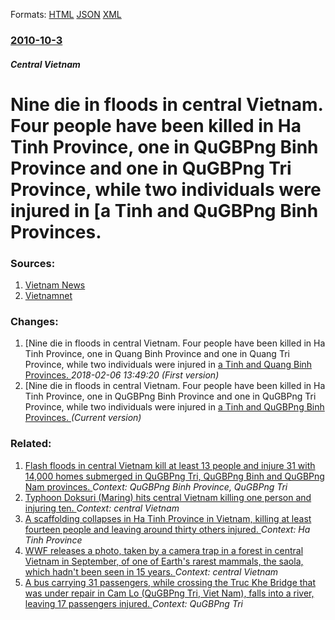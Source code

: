 
Formats: [HTML](/news/2010/10/3/nine-die-in-floods-in-central-vietnam-four-people-have-been-killed-in-ha-ta-c-nh-province-one-in-quaogbpng-ba-nh-province-and-one-in-quaogb.html)  [JSON](/news/2010/10/3/nine-die-in-floods-in-central-vietnam-four-people-have-been-killed-in-ha-ta-c-nh-province-one-in-quaogbpng-ba-nh-province-and-one-in-quaogb.json)  [XML](/news/2010/10/3/nine-die-in-floods-in-central-vietnam-four-people-have-been-killed-in-ha-ta-c-nh-province-one-in-quaogbpng-ba-nh-province-and-one-in-quaogb.xml)  

### [2010-10-3](/news/2010/10/3/index.md)

##### Central Vietnam
# Nine die in floods in central Vietnam. Four people have been killed in Ha Tinh Province, one in QuGBPng Binh Province and one in QuGBPng Tri Province, while two individuals were injured in [a Tinh and QuGBPng Binh Provinces. 




### Sources:

1. [Vietnam News](http://vietnamnews.vnagency.com.vn/Social-Isssues/204329/6-dead-2-injured-as-floods-wash-away-central-Viet-Nam.html)
2. [Vietnamnet](http://english.vietnamnet.vn/social/201010/Nine-die-in-floods-in-central-Vietnam-939364/)

### Changes:

1. [Nine die in floods in central Vietnam. Four people have been killed in Ha Tinh Province, one in Quang Binh Province and one in Quang Tri Province, while two individuals were injured in [a Tinh and Quang Binh Provinces. ](/news/2010/10/3/nine-die-in-floods-in-central-vietnam-four-people-have-been-killed-in-ha-ta-c-nh-province-one-in-quaopsng-ba-nh-province-and-one-in-quaopsng.md) _2018-02-06 13:49:20 (First version)_
1. [Nine die in floods in central Vietnam. Four people have been killed in Ha Tinh Province, one in QuGBPng Binh Province and one in QuGBPng Tri Province, while two individuals were injured in [a Tinh and QuGBPng Binh Provinces. ](/news/2010/10/3/nine-die-in-floods-in-central-vietnam-four-people-have-been-killed-in-ha-ta-c-nh-province-one-in-quaogbpng-ba-nh-province-and-one-in-quaogb.md) _(Current version)_

### Related:

1. [ Flash floods in central Vietnam kill at least 13 people and injure 31 with 14,000 homes submerged in QuGBPng Tri, QuGBPng Binh and QuGBPng Nam provinces. ](/news/2007/11/1/flash-floods-in-central-vietnam-kill-at-least-13-people-and-injure-31-with-14-000-homes-submerged-in-quaogbpng-tra-quaogbpng-ba-nh-and-q.md) _Context: QuGBPng Binh Province, QuGBPng Tri_
2. [Typhoon Doksuri (Maring) hits central Vietnam killing one person and injuring ten. ](/news/2017/09/15/typhoon-doksuri-maring-hits-central-vietnam-killing-one-person-and-injuring-ten.md) _Context: central Vietnam_
3. [A scaffolding collapses in Ha Tinh Province in Vietnam, killing at least fourteen people and leaving around thirty others injured. ](/news/2015/03/26/a-scaffolding-collapses-in-ha-ta-c-nh-province-in-vietnam-killing-at-least-fourteen-people-and-leaving-around-thirty-others-injured.md) _Context: Ha Tinh Province_
4. [WWF releases a photo, taken by a camera trap in a forest in central Vietnam in September, of one of Earth's rarest mammals, the saola, which hadn't been seen in 15 years. ](/news/2013/11/13/wwf-releases-a-photo-taken-by-a-camera-trap-in-a-forest-in-central-vietnam-in-september-of-one-of-earth-s-rarest-mammals-the-saola-which.md) _Context: central Vietnam_
5. [A bus carrying 31 passengers, while crossing the Truc Khe Bridge that was under repair in Cam Lo (QuGBPng Tri, Viet Nam), falls into a river, leaving 17 passengers injured. ](/news/2013/08/8/a-bus-carrying-31-passengers-while-crossing-the-truc-khe-bridge-that-was-under-repair-in-cam-la-quaogbpng-tra-viet-nam-falls-into-a.md) _Context: QuGBPng Tri_
